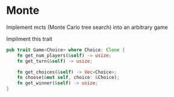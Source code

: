 # Monte
Implement mcts (Monte Carlo tree search) into an arbitrary game

Impliment this trait
```rust
pub trait Game<Choice> where Choice: Clone {
    fn get_num_players(&self) -> usize;
    fn get_turn(&self) -> usize;

    fn get_choices(&self) -> Vec<Choice>;
    fn choose(&mut self, choice: &Choice);
    fn get_winner(&self) -> usize;
}
```
